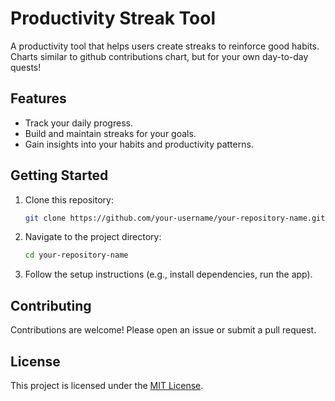 # Productivity Streak Tool

A productivity tool that helps users create streaks to reinforce good habits.
Charts similar to github contributions chart, but for your own day-to-day quests!

## Features

- Track your daily progress.
- Build and maintain streaks for your goals.
- Gain insights into your habits and productivity patterns.

## Getting Started

1. Clone this repository:
   ```bash
   git clone https://github.com/your-username/your-repository-name.git
   ```

2. Navigate to the project directory:
   ```bash
   cd your-repository-name
   ```

3. Follow the setup instructions (e.g., install dependencies, run the app).

## Contributing

Contributions are welcome! Please open an issue or submit a pull request.

## License

This project is licensed under the [MIT License](LICENSE).
